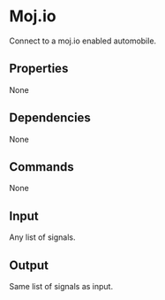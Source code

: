 Moj.io
===========

Connect to a moj.io enabled automobile.

Properties
--------------
None

Dependencies
----------------
None

Commands
----------------
None

Input
-------
Any list of signals.

Output
---------
Same list of signals as input.
